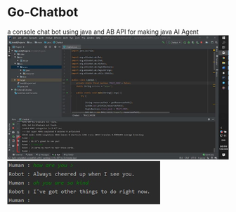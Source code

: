# Go-Chatbot
a console chat bot using java and AB API for making java AI Agent
![app](images/app.jpg?raw=true "Title")
![app2](images/app2.jpg?raw=true "Title")


